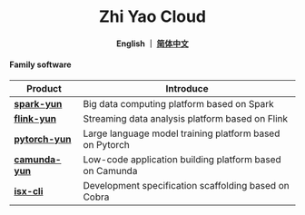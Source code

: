 <h1 align="center">
   Zhi Yao Cloud
</h1>

<h4 align="center">
   English ｜ <a href="https://gitee.com/isxcode">简体中文</a>
</h4> 

#### Family software

| Product                                                     | Introduce                                                     | 
| ----------------------------------------------------------- | ------------------------------------------------------------- | 
| [ **spark-yun** ](https://zhiqingyun.isxcode.com)     | Big data computing platform based on Spark                    | 
| [ **flink-yun** ](https://zhiliuyun.isxcode.com)     | Streaming data analysis platform based on Flink               | 
| [ **pytorch-yun** ](https://zhihuiyun.isxcode.com) | Large language model training platform based on Pytorch      | 
| [ **camunda-yun** ](https://zhishuyun.isxcode.com) | Low-code application building platform based on Camunda      | 
| [ **isx-cli** ](https://github.com/isxcode/isx-cli)         | Development specification scaffolding based on Cobra          | 
